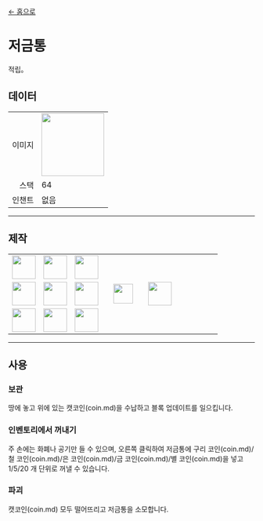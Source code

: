 [← 홈으로](../)
# 저금통
적립。

## 데이터
<table>
    <tr><td align="end">이미지</td><td><img src="https://i.imgur.com/BhvKWY8.png" width="128"/></td></tr>
    <tr><td align="end">스택</td><td>64</td></tr>
    <tr><td align="end">인챈트</td><td>없음</td></tr>
</table>

---

## 제작
<table>
    <tr><td><img src="https://i.imgur.com/oy4arVO.png" width="48"/></td><td><img src="https://i.imgur.com/oy4arVO.png" width="48"/></td><td><img src="https://i.imgur.com/oy4arVO.png" width="48"/></td><td colspan="3"></td></tr>
    <tr><td><img src="https://i.imgur.com/oy4arVO.png" width="48"/></td><td><img src="https://i.imgur.com/wl43BjZ.png" width="48"/></td><td><img src="https://i.imgur.com/oy4arVO.png" width="48"/></td><td width="70" align="center"><img src="https://i.imgur.com/VE0KqIE.png" width="40"/></td><td><img src="https://i.imgur.com/BhvKWY8.png" width="48"/></td><td width="70"></td></tr>
    <tr><td><img src="https://i.imgur.com/oy4arVO.png" width="48"/></td><td><img src="https://i.imgur.com/oy4arVO.png" width="48"/></td><td><img src="https://i.imgur.com/oy4arVO.png" width="48"/></td><td colspan="3"></td></tr>
</table>

---

## 사용
### 보관
땅에 놓고 위에 있는 캣코인(coin.md)을 수납하고 블록 업데이트를 일으킵니다.

### 인벤토리에서 꺼내기
주 손에는 화폐나 공기만 들 수 있으며, 오른쪽 클릭하여 저금통에 구리 코인(coin.md)/철 코인(coin.md)/은 코인(coin.md)/금 코인(coin.md)/별 코인(coin.md)을 넣고 1/5/20 개 단위로 꺼낼 수 있습니다.

### 파괴
캣코인(coin.md) 모두 떨어뜨리고 저금통을 소모합니다.
